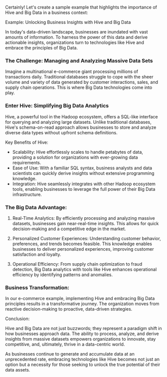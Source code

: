 Certainly! Let's create a sample example that highlights the importance of Hive and Big Data in a business context:


Example: Unlocking Business Insights with Hive and Big Data

In today's data-driven landscape, businesses are inundated with vast amounts of information. To harness the power of this data and derive actionable insights, organizations turn to technologies like Hive and embrace the principles of Big Data.

### The Challenge: Managing and Analyzing Massive Data Sets

Imagine a multinational e-commerce giant processing millions of transactions daily. Traditional databases struggle to cope with the sheer volume and variety of data generated by customer interactions, sales, and supply chain operations. This is where Big Data technologies come into play.

### Enter Hive: Simplifying Big Data Analytics

Hive, a powerful tool in the Hadoop ecosystem, offers a SQL-like interface for querying and analyzing large datasets. Unlike traditional databases, Hive's schema-on-read approach allows businesses to store and analyze diverse data types without upfront schema definitions.

Key Benefits of Hive:
- Scalability: Hive effortlessly scales to handle petabytes of data, providing a solution for organizations with ever-growing data requirements.
- Ease of Use: With a familiar SQL syntax, business analysts and data scientists can quickly derive insights without extensive programming knowledge.
- Integration: Hive seamlessly integrates with other Hadoop ecosystem tools, enabling businesses to leverage the full power of their Big Data infrastructure.

### The Big Data Advantage:

1. Real-Time Analytics: By efficiently processing and analyzing massive datasets, businesses gain near-real-time insights. This allows for quick decision-making and a competitive edge in the market.

2. Personalized Customer Experiences: Understanding customer behavior, preferences, and trends becomes feasible. This knowledge enables businesses to deliver personalized experiences, improving customer satisfaction and loyalty.

3. Operational Efficiency: From supply chain optimization to fraud detection, Big Data analytics with tools like Hive enhances operational efficiency by identifying patterns and anomalies.

### Business Transformation:

In our e-commerce example, implementing Hive and embracing Big Data principles results in a transformative journey. The organization moves from reactive decision-making to proactive, data-driven strategies.

Conclusion:

Hive and Big Data are not just buzzwords; they represent a paradigm shift in how businesses approach data. The ability to process, analyze, and derive insights from massive datasets empowers organizations to innovate, stay competitive, and, ultimately, thrive in a data-centric world.

As businesses continue to generate and accumulate data at an unprecedented rate, embracing technologies like Hive becomes not just an option but a necessity for those seeking to unlock the true potential of their data assets.